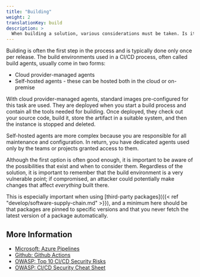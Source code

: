 ```yaml
---
title: "Building"
weight: 2
translationKey: build
description: >
  When building a solution, various considerations must be taken. Is it acceptable for the customer to build in third-party managed cloud environments, or must this happen in our or the customer's own environments?
---
```


Building is often the first step in the process and is typically done only once per release. The build environments used in a CI/CD process, often called build agents, usually come in two forms:
* Cloud provider-managed agents
* Self-hosted agents - these can be hosted both in the cloud or on-premise

With cloud provider-managed agents, standard images pre-configured for this task are used. They are deployed when you start a build process and contain all the tools needed for building. Once deployed, they check out your source code, build it, store the artifact in a suitable system, and then the instance is stopped and deleted.

Self-hosted agents are more complex because you are responsible for all maintenance and configuration. In return, you have dedicated agents used only by the teams or projects granted access to them.

Although the first option is often good enough, it is important to be aware of the possibilities that exist and when to consider them. Regardless of the solution, it is important to remember that the build environment is a very vulnerable point; if compromised, an attacker could potentially make changes that affect _everything_ built there.

This is especially important when using [third-party packages]({{< ref "develop/software-supply-chain.md" >}}), and a minimum here should be that packages are pinned to specific versions and that you never fetch the latest version of a package automatically.

## More Information
* [Microsoft: Azure Pipelines](https://learn.microsoft.com/en-us/azure/devops/pipelines/get-started/pipelines-get-started?view=azure-devops)
* [Github: Github Actions](https://docs.github.com/en/actions)
* [OWASP: Top 10 CI/CD Security Risks](https://owasp.org/www-project-top-10-ci-cd-security-risks/)
* [OWASP: CI/CD Security Cheat Sheet](https://cheatsheetseries.owasp.org/cheatsheets/CI_CD_Security_Cheat_Sheet.html)
